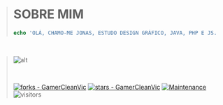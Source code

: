 > 
> # SOBRE MIM
> ```php
> echo 'OLÁ, CHAMO-ME JONAS, ESTUDO DESIGN GRÁFICO, JAVA, PHP E JS.';
> ```
>

<br />

> 
> 
> 
> ![alt](https://github-readme-stats.vercel.app/api/top-langs/?username=GamerCleanVic&layout=compact&theme=material-palenight)
> 
> 
> <br />
> 
> 
> 
> [![forks - GamerCleanVic](https://img.shields.io/github/forks/GamerCleanVic/GamerCleanVic?style=social&logo=github&logoColor=%234f0faf)]([#](https://github.com/GamerCleanVic))
> [![stars - GamerCleanVic](https://img.shields.io/github/stars/GamerCleanVic/GamerCleanVic?style=social&logo=github&logoColor=%234f0faf)]([#](https://github.com/GamerCleanVic)) 
> [![Maintenance](https://img.shields.io/maintenance/yes/2024?color=%234f0faf&label=maintened&logo=github&logoColor=%23ffffff)]([#](https://github.com/GamerCleanVic)) 
> ![visitors](https://visitor-badge.laobi.icu/badge?page_id=[page.id](GamerCleanVic))
> 
> 
>
